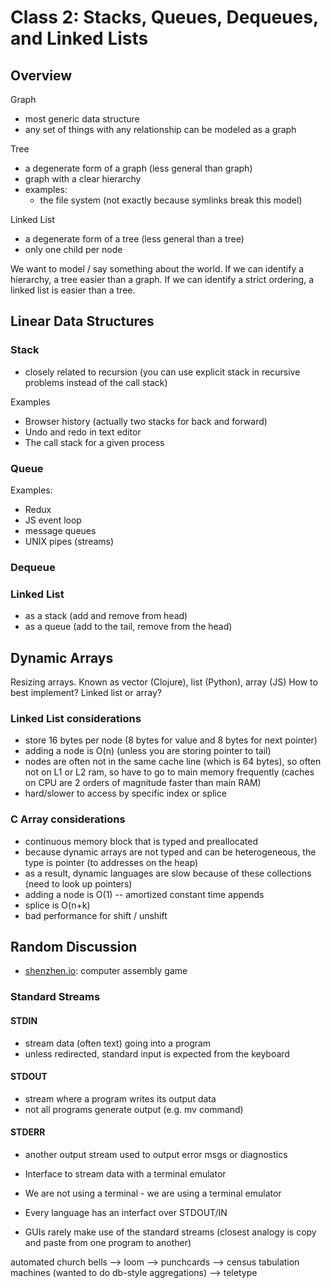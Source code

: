 # Class 2: Stacks, Queues, Dequeues, and Linked Lists

## Overview

Graph
* most generic data structure
* any set of things with any relationship can be modeled as a graph

Tree
* a degenerate form of a graph (less general than graph)
* graph with a clear hierarchy
* examples:
  * the file system (not exactly because symlinks break this model)

Linked List
* a degenerate form of a tree (less general than a tree)
* only one child per node

We want to model / say something about the world.
If we can identify a hierarchy, a tree easier than a graph.
If we can identify a strict ordering, a linked list is easier than a tree.

## Linear Data Structures

### Stack

* closely related to recursion (you can use explicit stack in recursive problems instead of the call stack)

Examples
* Browser history (actually two stacks for back and forward)
* Undo and redo in text editor
* The call stack for a given process

### Queue

Examples:
* Redux
* JS event loop
* message queues
* UNIX pipes (streams)

### Dequeue

### Linked List
* as a stack (add and remove from head)
* as a queue (add to the tail, remove from the head)

## Dynamic Arrays

Resizing arrays.
Known as vector (Clojure), list (Python), array (JS)
How to best implement? Linked list or array?

### Linked List considerations
* store 16 bytes per node (8 bytes for value and 8 bytes for next pointer)
* adding a node is O(n) (unless you are storing pointer to tail)
* nodes are often not in the same cache line (which is 64 bytes), so often not on L1 or L2 ram, so have to go to main memory frequently (caches on CPU are 2 orders of magnitude faster than main RAM)
* hard/slower to access by specific index or splice


### C Array considerations
* continuous memory block that is typed and preallocated
* because dynamic arrays are not typed and can be heterogeneous, the type is pointer (to addresses on the heap)
* as a result, dynamic languages are slow because of these collections (need to look up pointers)
* adding a node is O(1) -- amortized constant time appends
* splice is O(n+k)
* bad performance for shift / unshift

## Random Discussion

* [shenzhen.io](http://www.zachtronics.com/shenzhen-io/): computer assembly game

### Standard Streams

#### STDIN
* stream data (often text) going into a program
* unless redirected, standard input is expected from the keyboard

#### STDOUT
* stream where a program writes its output data
* not all programs generate output (e.g. mv command)

#### STDERR
* another output stream used to output error msgs or diagnostics

* Interface to stream data with a terminal emulator
* We are not using a terminal - we are using a terminal emulator
* Every language has an interfact over STDOUT/IN
* GUIs rarely make use of the standard streams (closest analogy is copy and paste from one program to another)

automated church bells --> loom --> punchcards --> census tabulation machines (wanted to do db-style aggregations) --> teletype